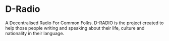 # D-Radio
A Decentralised Radio For Common Folks. D-RADIO is the project created to help those people writing and speaking about their life, culture and nationality in their language.

